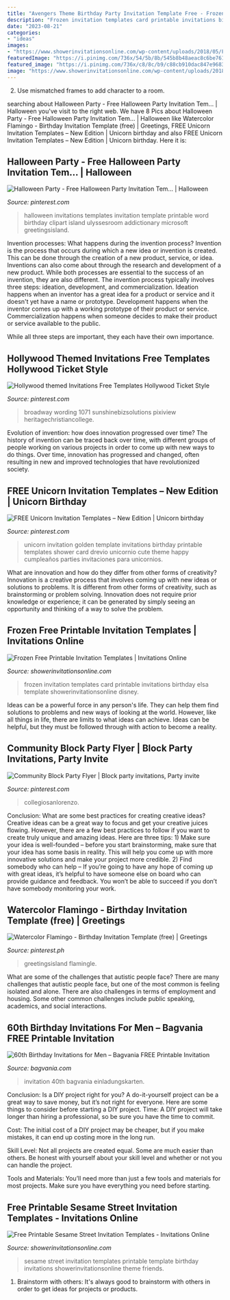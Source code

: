 ```yaml
---
title: "Avengers Theme Birthday Party Invitation Template Free - Frozen Free Printable Invitation Templates"
description: "Frozen invitation templates card printable invitations birthday elsa template showerinvitationsonline disney"
date: "2023-08-21"
categories:
- "ideas"
images:
- "https://www.showerinvitationsonline.com/wp-content/uploads/2018/05/Free-Online-Sesame-Street-Invitation-Template.jpg"
featuredImage: "https://i.pinimg.com/736x/54/5b/8b/545b8b48aeac8c6be761da45700217ad.jpg"
featured_image: "https://i.pinimg.com/736x/c8/8c/b9/c88cb910dac847e9683d7a50bf713616.jpg"
image: "https://www.showerinvitationsonline.com/wp-content/uploads/2018/05/Free-Online-Sesame-Street-Invitation-Template.jpg"
---
```



2. Use mismatched frames to add character to a room.

	

		
searching about Halloween Party - Free Halloween Party Invitation Tem… | Halloween you've visit to the right web. We have 8 Pics about Halloween Party - Free Halloween Party Invitation Tem… | Halloween like Watercolor Flamingo - Birthday Invitation Template (free) | Greetings, FREE Unicorn Invitation Templates – New Edition | Unicorn birthday and also FREE Unicorn Invitation Templates – New Edition | Unicorn birthday. Here it is:
		
    
## Halloween Party - Free Halloween Party Invitation Tem… | Halloween

<img loading=lazy src="https://i.pinimg.com/736x/c0/19/08/c01908a2bf1fb7ac24235ff1e4e4db88--halloween-clipart-halloween-invitations.jpg" onerror="this.onerror=null;this.src='https://tse1.mm.bing.net/th?id=OIP.5h0lnFJo7JZhbGJVvw2gpQHaKs&amp;pid=15.1';" alt="Halloween Party - Free Halloween Party Invitation Tem… | Halloween">

_Source: pinterest.com_

>halloween invitations templates invitation template printable word birthday clipart island ulyssesroom addictionary microsoft greetingsisland. 

	

Invention processes: What happens during the invention process?
Invention is the process that occurs during which a new idea or invention is created. This can be done through the creation of a new product, service, or idea. Inventions can also come about through the research and development of a new product. While both processes are essential to the success of an invention, they are also different. 
The invention process typically involves three steps: ideation, development, and commercialization. Ideation happens when an inventor has a great idea for a product or service and it doesn't yet have a name or prototype. Development happens when the inventor comes up with a working prototype of their product or service. Commercialization happens when someone decides to make their product or service available to the public. 

While all three steps are important, they each have their own importance.

    
## Hollywood Themed Invitations Free Templates Hollywood Ticket Style

<img loading=lazy src="https://i.pinimg.com/736x/54/5b/8b/545b8b48aeac8c6be761da45700217ad.jpg" onerror="this.onerror=null;this.src='https://tse1.mm.bing.net/th?id=OIP.unQQmB8BPchvLStxzH1rHQHaKY&amp;pid=15.1';" alt="Hollywood themed Invitations Free Templates Hollywood Ticket Style">

_Source: pinterest.com_

>broadway wording 1071 sunshinebizsolutions pixiview heritagechristiancollege. 

	

Evolution of invention: how does innovation progressed over time?
The history of invention can be traced back over time, with different groups of people working on various projects in order to come up with new ways to do things. Over time, innovation has progressed and changed, often resulting in new and improved technologies that have revolutionized society.

    
## FREE Unicorn Invitation Templates – New Edition | Unicorn Birthday

<img loading=lazy src="https://i.pinimg.com/736x/6e/4f/f6/6e4ff60a1a39b1ea8bcc45771e0cb609.jpg" onerror="this.onerror=null;this.src='https://tse2.mm.bing.net/th?id=OIP.hyevl4xaamD_xRPwzQsVHwHaKu&amp;pid=15.1';" alt="FREE Unicorn Invitation Templates – New Edition | Unicorn birthday">

_Source: pinterest.com_

>unicorn invitation golden template invitations birthday printable templates shower card drevio unicornio cute theme happy cumpleaños parties invitaciones para unicornios. 

	

What are innovation and how do they differ from other forms of creativity?
Innovation is a creative process that involves coming up with new ideas or solutions to problems. It is different from other forms of creativity, such as brainstorming or problem solving. Innovation does not require prior knowledge or experience; it can be generated by simply seeing an opportunity and thinking of a way to solve the problem.

    
## Frozen Free Printable Invitation Templates | Invitations Online

<img loading=lazy src="https://www.showerinvitationsonline.com/wp-content/uploads/2017/05/Green-Frozen-Invitation-Card.jpg" onerror="this.onerror=null;this.src='https://tse1.mm.bing.net/th?id=OIP.mR5mT81gJXXRaiY0iQFIkAHaFV&amp;pid=15.1';" alt="Frozen Free Printable Invitation Templates | Invitations Online">

_Source: showerinvitationsonline.com_

>frozen invitation templates card printable invitations birthday elsa template showerinvitationsonline disney. 

	

Ideas can be a powerful force in any person's life. They can help them find solutions to problems and new ways of looking at the world. However, like all things in life, there are limits to what ideas can achieve. Ideas can be helpful, but they must be followed through with action to become a reality.

    
## Community Block Party Flyer | Block Party Invitations, Party Invite

<img loading=lazy src="https://i.pinimg.com/736x/c8/8c/b9/c88cb910dac847e9683d7a50bf713616.jpg" onerror="this.onerror=null;this.src='https://tse4.mm.bing.net/th?id=OIP.sukWPNaxa6RY8SdKqAr3WwAAAA&amp;pid=15.1';" alt="Community Block Party Flyer | Block party invitations, Party invite">

_Source: pinterest.com_

>collegiosanlorenzo. 

	

Conclusion: What are some best practices for creating creative ideas?
Creative ideas can be a great way to focus and get your creative juices flowing. However, there are a few best practices to follow if you want to create truly unique and amazing ideas. Here are three tips: 1) Make sure your idea is well-founded – before you start brainstorming, make sure that your idea has some basis in reality. This will help you come up with more innovative solutions and make your project more credible. 2) Find somebody who can help – If you’re going to have any hope of coming up with great ideas, it’s helpful to have someone else on board who can provide guidance and feedback. You won’t be able to succeed if you don’t have somebody monitoring your work.

    
## Watercolor Flamingo - Birthday Invitation Template (free) | Greetings

<img loading=lazy src="https://i.pinimg.com/736x/92/85/11/928511d58ef5a29f8c728d2b2800fc5d.jpg" onerror="this.onerror=null;this.src='https://tse3.mm.bing.net/th?id=OIP.19Ko5cxsiTVHl1FXUYUjNwHaK0&amp;pid=15.1';" alt="Watercolor Flamingo - Birthday Invitation Template (free) | Greetings">

_Source: pinterest.ph_

>greetingsisland flamingle. 

	

What are some of the challenges that autistic people face?
There are many challenges that autistic people face, but one of the most common is feeling isolated and alone. There are also challenges in terms of employment and housing. Some other common challenges include public speaking, academics, and social interactions.

    
## 60th Birthday Invitations For Men – Bagvania FREE Printable Invitation

<img loading=lazy src="https://www.bagvania.com/wp-content/uploads/2015/01/Big-60th-Birthday-Invitations-for-Men.jpg" onerror="this.onerror=null;this.src='https://tse4.mm.bing.net/th?id=OIP.FdJ5O5ijY8obsNs49ivrhAHaKO&amp;pid=15.1';" alt="60th Birthday Invitations for Men – Bagvania FREE Printable Invitation">

_Source: bagvania.com_

>invitation 40th bagvania einladungskarten. 

	

Conclusion: Is a DIY project right for you?
A do-it-yourself project can be a great way to save money, but it’s not right for everyone. Here are some things to consider before starting a DIY project.
Time: A DIY project will take longer than hiring a professional, so be sure you have the time to commit.

Cost: The initial cost of a DIY project may be cheaper, but if you make mistakes, it can end up costing more in the long run.

Skill Level: Not all projects are created equal. Some are much easier than others. Be honest with yourself about your skill level and whether or not you can handle the project.

Tools and Materials: You’ll need more than just a few tools and materials for most projects. Make sure you have everything you need before starting.

    
## Free Printable Sesame Street Invitation Templates - Invitations Online

<img loading=lazy src="https://www.showerinvitationsonline.com/wp-content/uploads/2018/05/Free-Online-Sesame-Street-Invitation-Template.jpg" onerror="this.onerror=null;this.src='https://tse1.mm.bing.net/th?id=OIP.WkiDOC_GEo6stP1QOqxTBwHaLH&amp;pid=15.1';" alt="Free Printable Sesame Street Invitation Templates - Invitations Online">

_Source: showerinvitationsonline.com_

>sesame street invitation templates printable template birthday invitations showerinvitationsonline theme friends. 

	

1. Brainstorm with others: It's always good to brainstorm with others in order to get ideas for projects or products.

